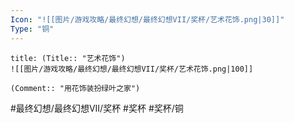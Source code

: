 ```yaml
---
Icon: "![[图片/游戏攻略/最终幻想/最终幻想VII/奖杯/艺术花饰.png|30]]"
Type: "铜"
---
```

```ad-common-bronze-trophy
title: (Title:: "艺术花饰")
![[图片/游戏攻略/最终幻想/最终幻想VII/奖杯/艺术花饰.png|100]]

(Comment:: "用花饰装扮绿叶之家")
```

#最终幻想/最终幻想VII/奖杯 #奖杯 #奖杯/铜
